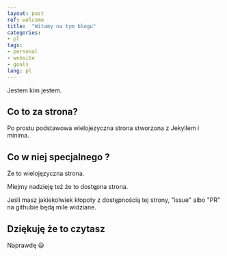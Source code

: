 ```yaml
---
layout: post
ref: welcome
title:  "Witamy na tym blogu"
categories:
- pl
tags:
- personal
- website
- goals
lang: pl
---
```


Jestem kim jestem.

## Co to za strona?

Po prostu podstawowa wielojezyczna strona stworzona z Jekyllem i minima.

## Co w niej specjalnego ?

Że to wielojęzyczna strona.

Miejmy nadzieję też że to dostępna strona.

Jeśli masz jakiekolwiek kłopoty z dostępnością tej strony, "issue" albo "PR" na githubie będą mile widziane.

## Dziękuję że to czytasz

Naprawdę :smiley:

